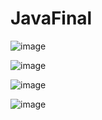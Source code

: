 # JavaFinal

![image](https://user-images.githubusercontent.com/39675003/117413147-6bb4b880-af37-11eb-80e2-1218e1027e62.png)

![image](https://user-images.githubusercontent.com/39675003/117413257-8f77fe80-af37-11eb-90a3-b297544f8695.png)

![image](https://user-images.githubusercontent.com/39675003/117413373-b59d9e80-af37-11eb-9330-94a9ff78e377.png)

![image](https://user-images.githubusercontent.com/39675003/117413442-ccdc8c00-af37-11eb-9909-5f9d5f68c6a4.png)
